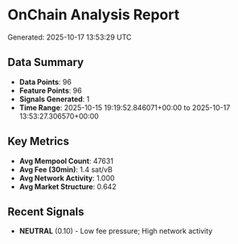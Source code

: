 # OnChain Analysis Report
Generated: 2025-10-17 13:53:29 UTC

## Data Summary
- **Data Points**: 96
- **Feature Points**: 96
- **Signals Generated**: 1
- **Time Range**: 2025-10-15 19:19:52.846071+00:00 to 2025-10-17 13:53:27.306570+00:00

## Key Metrics
- **Avg Mempool Count**: 47631
- **Avg Fee (30min)**: 1.4 sat/vB
- **Avg Network Activity**: 1.000
- **Avg Market Structure**: 0.642

## Recent Signals
- **NEUTRAL** (0.10) - Low fee pressure; High network activity
